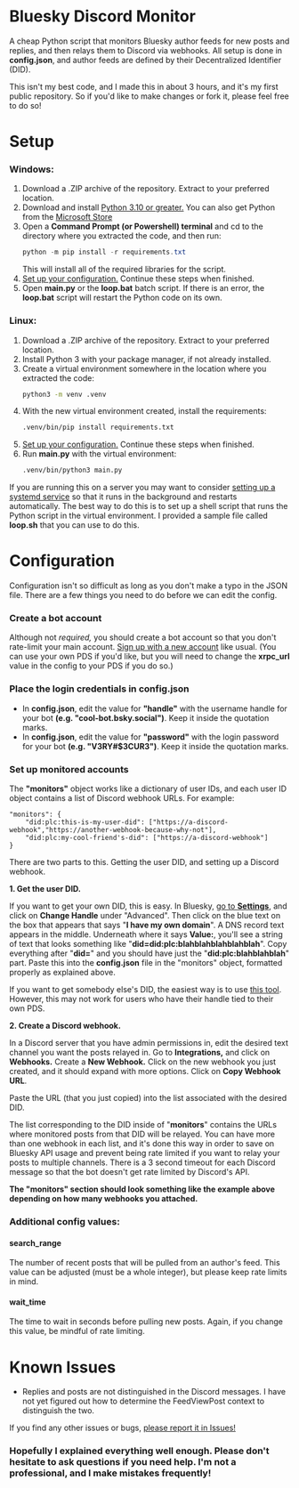 # Bluesky Discord Monitor
A cheap Python script that monitors Bluesky author feeds for new posts and replies, and then relays them to Discord via webhooks. All setup is done in **config.json**, and author feeds are defined by their Decentralized Identifier (DID). 

This isn't my best code, and I made this in about 3 hours, and it's my first public repository. So if you'd like to make changes or fork it, please feel free to do so!

# Setup
### Windows:
1. Download a .ZIP archive of the repository. Extract to your preferred location.
2. Download and install [Python 3.10 or greater.](https://www.python.org/downloads/) You can also get Python from the [Microsoft Store](https://apps.microsoft.com/detail/9pjpw5ldxlz5?hl=en-us&gl=US)
3. Open a **Command Prompt (or Powershell) terminal** and cd to the directory where you extracted the code, and then run:
    ```powershell
    python -m pip install -r requirements.txt
    ```
    This will install all of the required libraries for the script.
4. [Set up your configuration.](https://github.com/MissMeridian/bluesky-discord-monitor/new/main?filename=README.md#configuration) Continue these steps when finished.
5. Open **main.py** or the **loop.bat** batch script. If there is an error, the **loop.bat** script will restart the Python code on its own.

### Linux:
1. Download a .ZIP archive of the repository. Extract to your preferred location.
2. Install Python 3 with your package manager, if not already installed.
3. Create a virtual environment somewhere in the location where you extracted the code:
    ```bash
    python3 -m venv .venv
    ```
4. With the new virtual environment created, install the requirements:
    ```bash
    .venv/bin/pip install requirements.txt
    ```
5. [Set up your configuration.](https://github.com/MissMeridian/bluesky-discord-monitor/new/main?filename=README.md#configuration) Continue these steps when finished.
6. Run **main.py** with the virtual environment:
    ```bash
    .venv/bin/python3 main.py
    ```

If you are running this on a server you may want to consider [setting up a systemd service](https://www.linux.org/threads/how-to-create-a-custom-systemd-service-file.47399/) so that it runs in the background and restarts automatically. The best way to do this is to set up a shell script that runs the Python script in the virtual environment. I provided a sample file called **loop.sh** that you can use to do this.

# Configuration
Configuration isn't so difficult as long as you don't make a typo in the JSON file. There are a few things you need to do before we can edit the config.
### Create a bot account
Although not *required,* you should create a bot account so that you don't rate-limit your main account. [Sign up with a new account](https://bsky.app/) like usual. (You can use your own PDS if you'd like, but you will need to change the **xrpc_url** value in the config to your PDS if you do so.)
### Place the login credentials in config.json
- In **config.json**, edit the value for **"handle"** with the username handle for your bot **(e.g. "cool-bot.bsky.social")**. Keep it inside the quotation marks.
- In **config.json**, edit the value for **"password"** with the login password for your bot **(e.g. "V3RY#$3CUR3")**. Keep it inside the quotation marks. 
### Set up monitored accounts
The **"monitors"** object works like a dictionary of user IDs, and each user ID object contains a list of Discord webhook URLs. For example:

    "monitors": {
        "did:plc:this-is-my-user-did": ["https://a-discord-webhook","https://another-webhook-because-why-not"],
        "did:plc:my-cool-friend's-did": ["https://a-discord-webhook"]
    }

There are two parts to this. Getting the user DID, and setting up a Discord webhook.

**1. Get the user DID.**

 If you want to get your own DID, this is easy. In Bluesky, [go to **Settings**](https://bsky.app/settings), and click on **Change Handle** under "Advanced". Then click on the blue text on the box that appears that says "**I have my own domain**". A DNS record text appears in the middle. Underneath where it says **Value:**, you'll see a string of text that looks something like "**did=did:plc:blahblahblahblahblah**". Copy everything after "**did=**" and you should have just the "**did:plc:blahblahblah**" part. Paste this into the **config.json** file in the "monitors" object, formatted properly as explained above.

 If you want to get somebody else's DID, the easiest way is to use [this tool](https://bluesky-id.fermyon.app/). However, this may not work for users who have their handle tied to their own PDS.

**2. Create a Discord webhook.**

In a Discord server that you have admin permissions in, edit the desired text channel you want the posts relayed in. Go to **Integrations,** and click on **Webhooks.** Create a **New Webhook.** Click on the new webhook you just created, and it should expand with more options. Click on **Copy Webhook URL**. 
    
Paste the URL (that you just copied) into the list associated with the desired DID.

The list corresponding to the DID inside of "**monitors**" contains the URLs where monitored posts from that DID will be relayed. You can have more than one webhook in each list, and it's done this way in order to save on Bluesky API usage and prevent being rate limited if you want to relay your posts to multiple channels. There is a 3 second timeout for each Discord message so that the bot doesn't get rate limited by Discord's API.

**The "monitors" section should look something like the example above depending on how many webhooks you attached.**

### Additional config values:

#### search_range
The number of recent posts that will be pulled from an author's feed. This value can be adjusted (must be a whole integer), but please keep rate limits in mind.

#### wait_time
The time to wait in seconds before pulling new posts. Again, if you change this value, be mindful of rate limiting.

# Known Issues
- Replies and posts are not distinguished in the Discord messages. I have not yet figured out how to determine the FeedViewPost context to distinguish the two.

If you find any other issues or bugs, [please report it in Issues!](https://github.com/MissMeridian/bluesky-discord-monitor/issues)



### Hopefully I explained everything well enough. Please don't hesitate to ask questions if you need help. I'm not a professional, and I make mistakes frequently!